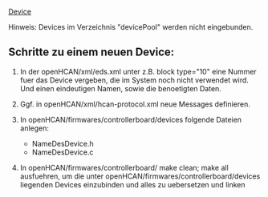 [Device](https://github.com/hcanIngo/openHCAN/wiki/device)

Hinweis: Devices im Verzeichnis "devicePool" werden nicht eingebunden.


Schritte zu einem neuen Device: 
-------------------------------
1. In der openHCAN/xml/eds.xml unter z.B. block type="10" eine Nummer fuer das Device vergeben, 
   die im System noch nicht verwendet wird. Und einen eindeutigen Namen, sowie die benoetigten Daten.
   
2. Ggf. in openHCAN/xml/hcan-protocol.xml neue Messages definieren.

3. In openHCAN/firmwares/controllerboard/devices folgende Dateien anlegen: 
   - NameDesDevice.h
   - NameDesDevice.c

4. In openHCAN/firmwares/controllerboard/
   make clean; make all
   ausfuehren, um die unter openHCAN/firmwares/controllerboard/devices
   liegenden Devices einzubinden und alles zu uebersetzen und linken
